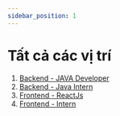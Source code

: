 ```yaml
---
sidebar_position: 1
---
```


# Tất cả các vị trí

1. [Backend - JAVA Developer](/recruitment/developer/backend)
2. [Backend - Java Intern](/recruitment/developer/backend-intern)
2. [Frontend - ReactJs](/recruitment/developer/frontend-reactjs)
2. [Frontend - Intern](/recruitment/developer/frontend-intern)